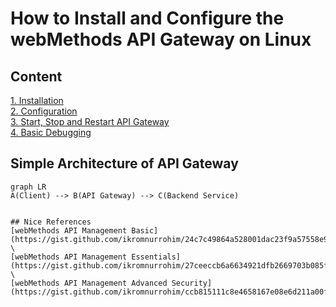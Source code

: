 # How to Install and Configure the webMethods API Gateway on Linux

## Content
[1. Installation](https://github.com/ikromnurrohim/webmethods-api-gateway-guide/blob/master/installation/README.MD#installation) \
[2. Configuration](https://github.com/ikromnurrohim/webmethods-api-gateway-guide/blob/master/configuration/README.MD) \
[3. Start, Stop and Restart API Gateway](https://github.com/ikromnurrohim/webmethods-api-gateway-guide/blob/master/start-stop-api-gateway/README.MD) \
[4. Basic Debugging](https://github.com/ikromnurrohim/webmethods-api-gateway-guide/blob/master/basic-debuging/README.MD)






## Simple Architecture of API Gateway

```mermaid
graph LR
A(Client) --> B(API Gateway) --> C(Backend Service)


## Nice References
[webMethods API Management Basic](https://gist.github.com/ikromnurrohim/24c7c49864a528001dac23f9a57558e9) \
[webMethods API Management Essentials](https://gist.github.com/ikromnurrohim/27ceeccb6a6634921dfb2669703b085f) \
[webMethods API Management Advanced Security](https://gist.github.com/ikromnurrohim/ccb815111c8e4658167e08e6d211a00f) 
